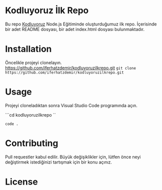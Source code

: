 # Kodluyoruz İlk Repo
Bu repo [Kodluyoruz](https://www.kodluyoruz.org/) Node.js Eğitiminde oluşturduğumuz ilk repo. İçerisinde bir adet README dosyası, bir adet index.html dosyası bulunmaktadır.

# Installation
Öncelikle projeyi clonelayın. https://github.com/iferhatzdemir/kodluyoruzilkrepo.git
`git clone https://github.com/iferhatzdemir/kodluyoruzilkrepo.git`

# Usage
Projeyi cloneladıktan sonra Visual Studio Code programında açın.

```cd kodluyoruzilkrepo ``

``code .``

<!-- @import "[TOC]" {cmd="toc" depthFrom=1 depthTo=6 orderedList=false} -->
# Contributing
Pull requestler kabul edilir. Büyük değişiklikler için, lütfen önce neyi değiştirmek istediğinizi tartışmak için bir konu açınız.

# License